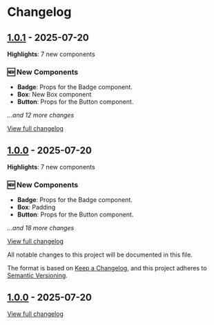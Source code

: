 # Changelog

## [1.0.1](./changelogs/v1.0.1.md) - 2025-07-20

**Highlights**: 7 new components

### 🆕 New Components
- **Badge**: Props for the Badge component.
- **Box**: New Box component
- **Button**: Props for the Button component.

*...and 12 more changes*

[View full changelog](./changelogs/v1.0.1.md)


## [1.0.0](./changelogs/v1.0.0.md) - 2025-07-20

**Highlights**: 7 new components

### 🆕 New Components
- **Badge**: Props for the Badge component.
- **Box**: Padding
- **Button**: Props for the Button component.

*...and 18 more changes*

[View full changelog](./changelogs/v1.0.0.md)


All notable changes to this project will be documented in this file.

The format is based on [Keep a Changelog](https://keepachangelog.com/en/1.0.0/),
and this project adheres to [Semantic Versioning](https://semver.org/spec/v2.0.0.html).

## [1.0.0](./changelogs/v1.0.0.md) - 2025-07-20

[View full changelog](./changelogs/v1.0.0.md)

